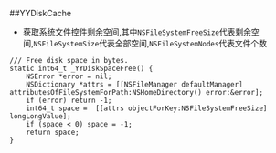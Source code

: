 ##YYDiskCache
* 获取系统文件控件剩余空间,其中`NSFileSystemFreeSize`代表剩余空间,`NSFileSystemSize`代表全部空间,`NSFileSystemNodes`代表文件个数
```objc
/// Free disk space in bytes.
static int64_t _YYDiskSpaceFree() {
    NSError *error = nil;
    NSDictionary *attrs = [[NSFileManager defaultManager] attributesOfFileSystemForPath:NSHomeDirectory() error:&error];
    if (error) return -1;
    int64_t space =  [[attrs objectForKey:NSFileSystemFreeSize] longLongValue];
    if (space < 0) space = -1;
    return space;
}
```